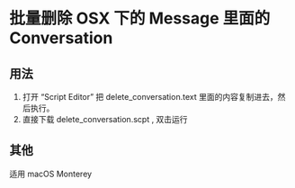 # 批量删除 OSX 下的 Message 里面的 Conversation

## 用法
1. 打开 “Script Editor” 把 delete_conversation.text 里面的内容复制进去，然后执行。
2. 直接下载 delete_conversation.scpt , 双击运行
## 其他
适用 macOS Monterey 
